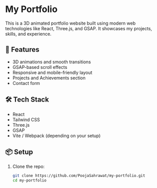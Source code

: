 # My Portfolio

This is a 3D animated portfolio website built using modern web technologies like React, Three.js, and GSAP. It showcases my projects, skills, and experience.

## 🚀 Features

- 3D animations and smooth transitions
- GSAP-based scroll effects
- Responsive and mobile-friendly layout
- Projects and Achievements section
- Contact form

## 🛠 Tech Stack

- React
- Tailwind CSS
- Three.js
- GSAP
- Vite / Webpack (depending on your setup)

## 📦 Setup

1. Clone the repo:
   ```bash
   git clone https://github.com/PoojaSahrawat/my-portfolio.git
   cd my-portfolio
